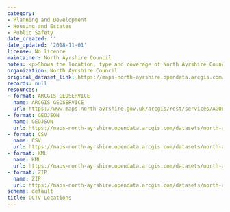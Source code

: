```yaml
---
category:
- Planning and Development
- Housing and Estates
- Public Safety
date_created: ''
date_updated: '2018-11-01'
license: No licence
maintainer: North Ayrshire Council
notes: <p>Shows the location, type and coverage of North Ayrshire Council CCTV cameras.</p>
organization: North Ayrshire Council
original_dataset_link: https://maps-north-ayrshire.opendata.arcgis.com/maps/north-ayrshire::cctv-locations
records: null
resources:
- format: ARCGIS GEOSERVICE
  name: ARCGIS GEOSERVICE
  url: https://www.maps.north-ayrshire.gov.uk/arcgis/rest/services/AGOL/Open_Data_Portal4/MapServer/12
- format: GEOJSON
  name: GEOJSON
  url: https://maps-north-ayrshire.opendata.arcgis.com/datasets/north-ayrshire::cctv-locations.geojson?outSR=%7B%22latestWkid%22%3A27700%2C%22wkid%22%3A27700%7D
- format: CSV
  name: CSV
  url: https://maps-north-ayrshire.opendata.arcgis.com/datasets/north-ayrshire::cctv-locations.csv?outSR=%7B%22latestWkid%22%3A27700%2C%22wkid%22%3A27700%7D
- format: KML
  name: KML
  url: https://maps-north-ayrshire.opendata.arcgis.com/datasets/north-ayrshire::cctv-locations.kml?outSR=%7B%22latestWkid%22%3A27700%2C%22wkid%22%3A27700%7D
- format: ZIP
  name: ZIP
  url: https://maps-north-ayrshire.opendata.arcgis.com/datasets/north-ayrshire::cctv-locations.zip?outSR=%7B%22latestWkid%22%3A27700%2C%22wkid%22%3A27700%7D
schema: default
title: CCTV Locations
---
```

